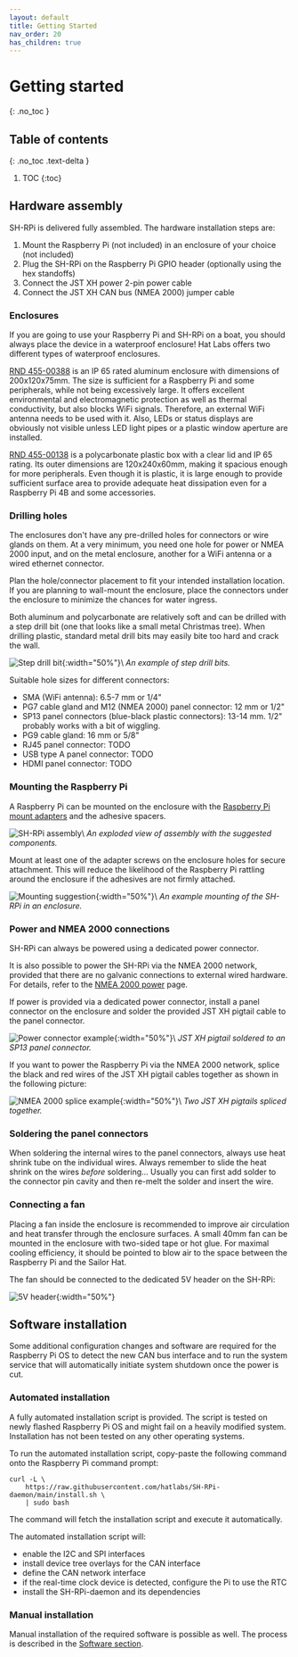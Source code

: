 ```yaml
---
layout: default
title: Getting Started
nav_order: 20
has_children: true
---
```


# Getting started
{: .no_toc }

## Table of contents
{: .no_toc .text-delta }

1. TOC
{:toc}

## Hardware assembly

SH-RPi is delivered fully assembled. The hardware installation steps are:

1. Mount the Raspberry Pi (not included) in an enclosure of your choice (not included)
2. Plug the SH-RPi on the Raspberry Pi GPIO header (optionally using the hex standoffs)
3. Connect the JST XH power 2-pin power cable
4. Connect the JST XH CAN bus (NMEA 2000) jumper cable

### Enclosures

If you are going to use your Raspberry Pi and SH-RPi on a boat, you should always place the device in a waterproof enclosure!
Hat Labs offers two different types of waterproof enclosures.

[RND 455-00388](https://hatlabs.fi/product/metal-enclosure-200x120x75/) is an IP 65 rated aluminum enclosure with dimensions of 200x120x75mm.
The size is sufficient for a Raspberry Pi and some peripherals, while not being excessively large.
It offers excellent environmental and electromagnetic protection as well as thermal conductivity, but also blocks WiFi signals.
Therefore, an external WiFi antenna needs to be used with it.
Also, LEDs or status displays are obviously not visible unless LED light pipes or a plastic window aperture are installed.

[RND 455-00138](https://hatlabs.fi/product/plastic-enclosure-240x120x60/) is a polycarbonate plastic box with a clear lid and IP 65 rating.
Its outer dimensions are 120x240x60mm, making it spacious enough for more peripherals.
Even though it is plastic, it is large enough to provide sufficient surface area to provide adequate heat dissipation even for a Raspberry Pi 4B and some accessories.

### Drilling holes

The enclosures don't have any pre-drilled holes for connectors or wire glands on them.
At a very minimum, you need one hole for power or NMEA 2000 input, and on the metal enclosure, another for a WiFi antenna or a wired ethernet connector.

Plan the hole/connector placement to fit your intended installation location.
If you are planning to wall-mount the enclosure, place the connectors under the enclosure to minimize the chances for water ingress.

Both aluminum and polycarbonate are relatively soft and can be drilled with a step drill bit (one that looks like a small metal Christmas tree).
When drilling plastic, standard metal drill bits may easily bite too hard and crack the wall.

![Step drill bit](assets/step_drill_bit.jpg "Step drill bit"){:width="50%"}\\
<a name="fig_step_drill_bit"></a>*An example of step drill bits.*

Suitable hole sizes for different connectors:

- SMA (WiFi antenna): 6.5-7 mm or 1/4"
- PG7 cable gland and M12 (NMEA 2000) panel connector: 12 mm or 1/2"
- SP13 panel connectors (blue-black plastic connectors): 13-14 mm.
  1/2" probably works with a bit of wiggling.
- PG9 cable gland: 16 mm or 5/8"
- RJ45 panel connector: TODO
- USB type A panel connector: TODO
- HDMI panel connector: TODO

### Mounting the Raspberry Pi

A Raspberry Pi can be mounted on the enclosure with the [Raspberry Pi mount adapters](https://hatlabs.fi/product/rpi-mount-adapter) and the adhesive spacers.

![SH-RPi assembly](assets/SH-RPi_example_assembly.png "SH-RPi assembly")\\
<a name="fig_sh-rpi_assembly"></a>*An exploded view of assembly with the suggested components.*

Mount at least one of the adapter screws on the enclosure holes for secure attachment.
This will reduce the likelihood of the Raspberry Pi rattling around the enclosure if the adhesives are not firmly attached.

![Mounting suggestion](assets/Enclosure_mounting_top.jpg "Mounting suggestion"){:width="50%"}\\
<a name="fig_mounting_suggestion"></a>*An example mounting of the SH-RPi in an enclosure.*

### Power and NMEA 2000 connections

SH-RPi can always be powered using a dedicated power connector.

It is also possible to power the SH-RPi via the NMEA 2000 network, provided that there are no galvanic connections to external wired hardware. For details, refer to the [NMEA 2000 power](nmea2000-power/) page.

If power is provided via a dedicated power connector, install a panel connector on the enclosure and solder the provided JST XH pigtail cable to the panel connector.

![Power connector example](assets/Power-conx-example-scaled.jpg "Power connector example"){:width="50%"}\\
*JST XH pigtail soldered to an SP13 panel connector.*

If you want to power the Raspberry Pi via the NMEA 2000 network, splice the black and red wires of the JST XH pigtail cables together as shown in the following picture:

![NMEA 2000 splice example](assets/N2K-splice-example-scaled.jpg "NMEA 2000 splice example"){:width="50%"}\\
*Two JST XH pigtails spliced together.*

### Soldering the panel connectors

When soldering the internal wires to the panel connectors, always use heat shrink tube on the individual wires.
Always remember to slide the heat shrink on the wires _before_ soldering...
Usually you can first add solder to the connector pin cavity and then re-melt the solder and insert the wire.

### Connecting a fan

Placing a fan inside the enclosure is recommended to improve air circulation and heat transfer through the enclosure surfaces.
A small 40mm fan can be mounted in the enclosure with two-sided tape or hot glue. For maximal cooling efficiency, it should be pointed to blow air to the space between the Raspberry Pi and the Sailor Hat.

The fan should be connected to the dedicated 5V header on the SH-RPi:

![5V header](assets/SH-RPi-1.0.0-5V_header.jpg "5V header"){:width="50%"}

## Software installation

Some additional configuration changes and software are required for the Raspberry Pi OS to detect the new CAN bus interface and to run the system service that will automatically initiate system shutdown once the power is cut.

### Automated installation

A fully automated installation script is provided. The script is tested on newly flashed Raspberry Pi OS and might fail on a heavily modified system. Installation has not been tested on any other operating systems.

To run the automated installation script, copy-paste the following command onto the Raspberry Pi command prompt:

    curl -L \
        https://raw.githubusercontent.com/hatlabs/SH-RPi-daemon/main/install.sh \
        | sudo bash

The command will fetch the installation script and execute it automatically.

The automated installation script will:

- enable the I2C and SPI interfaces
- install device tree overlays for the CAN interface
- define the CAN network interface
- if the real-time clock device is detected, configure the Pi to use the RTC
- install the SH-RPi-daemon and its dependencies

### Manual installation

Manual installation of the required software is possible as well. The process is described in the [Software section](../software/).